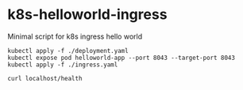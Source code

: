 # k8s-helloworld-ingress
Minimal script for k8s ingress hello world
```
kubectl apply -f ./deployment.yaml
kubectl expose pod helloworld-app --port 8043 --target-port 8043
kubectl apply -f ./ingress.yaml

curl localhost/health
```
